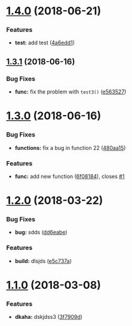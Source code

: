 <a name="1.4.0"></a>
# [1.4.0](https://github.com/NetanelBasal/sem-play/compare/v1.3.1...v1.4.0) (2018-06-21)


### Features

* **test:** add test ([4a6edd1](https://github.com/NetanelBasal/sem-play/commit/4a6edd1))

<a name="1.3.1"></a>
## [1.3.1](https://github.com/NetanelBasal/sem-play/compare/v1.3.0...v1.3.1) (2018-06-16)


### Bug Fixes

* **func:** fix the problem with `test3()` ([e563527](https://github.com/NetanelBasal/sem-play/commit/e563527))

<a name="1.3.0"></a>
# [1.3.0](https://github.com/NetanelBasal/sem-play/compare/v1.2.0...v1.3.0) (2018-06-16)


### Bug Fixes

* **functions:** fix a bug in function 22 ([480aa15](https://github.com/NetanelBasal/sem-play/commit/480aa15))


### Features

* **func:** add new function ([6f08184](https://github.com/NetanelBasal/sem-play/commit/6f08184)), closes [#1](https://github.com/NetanelBasal/sem-play/issues/1)

<a name="1.2.0"></a>
# [1.2.0](https://github.com/NetanelBasal/sem-play/compare/v1.1.0...v1.2.0) (2018-03-22)


### Bug Fixes

* **bug:** sdds ([dd6eabe](https://github.com/NetanelBasal/sem-play/commit/dd6eabe))


### Features

* **build:** dlsjds ([e5c737a](https://github.com/NetanelBasal/sem-play/commit/e5c737a))

<a name="1.1.0"></a>
# [1.1.0](https://github.com/NetanelBasal/sem-play/compare/v1.0.0...v1.1.0) (2018-03-08)


### Features

* **dkaha:** dskjdss3 ([3f7909d](https://github.com/NetanelBasal/sem-play/commit/3f7909d))
